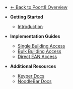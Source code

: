 - [← Back to Poort8 Overview](/)

- **Getting Started**
  - [Introduction](README.md)

- **Implementation Guides**
  - [Single Building Access](single-building.md)
  - [Bulk Building Access](bulk-buildings.md)
  - [Direct EAN Access](direct-ean.md)

- **Additional Resources**
  - [Keyper Docs](../keyper/)
  - [NoodleBar Docs](../noodlebar/)
